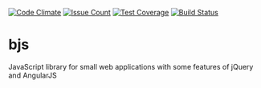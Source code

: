 [![Code Climate](https://codeclimate.com/github/apoprotsky/bjs/badges/gpa.svg)](https://codeclimate.com/github/apoprotsky/bjs)
[![Issue Count](https://codeclimate.com/github/apoprotsky/bjs/badges/issue_count.svg)](https://codeclimate.com/github/apoprotsky/bjs)
[![Test Coverage](https://codeclimate.com/github/apoprotsky/bjs/badges/coverage.svg)](https://codeclimate.com/github/apoprotsky/bjs/coverage)
[![Build Status](https://travis-ci.org/apoprotsky/bjs.svg?branch=master)](https://travis-ci.org/apoprotsky/bjs)

# bjs

JavaScript library for small web applications with some features of jQuery and AngularJS
